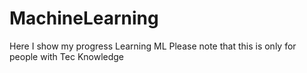 # MachineLearning
Here I show my progress Learning ML
Please note that this is only for people with Tec Knowledge
